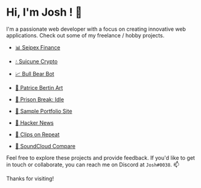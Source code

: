 # Hi, I'm Josh ! 👋

I'm a passionate web developer with a focus on creating innovative web applications. Check out some of my freelance / hobby projects.

- [📊 Seipex Finance](https://www.seipex.fi/)
- [💧 Suicune Crypto](https://suicune.dog/)
- [📈 Bull Bear Bot](https://bear-bull-bot.vercel.app/)
- [🎨 Patrice Bertin Art](https://patrice-bertin.vercel.app/)

- [🚨 Prison Break: Idle](https://prison-break-idle-josht64.vercel.app/)

- [📝 Sample Portfolio Site](https://portfolio-site-josht64.vercel.app/)
- [📰 Hacker News](https://hacker-news-project-sigma.vercel.app/)
  
- [👾 Clips on Repeat](https://clips-on-repeat.vercel.app/)
- [🎵 SoundCloud Compare](https://sound-cloud-compare-git-main-josht64.vercel.app/)


Feel free to explore these projects and provide feedback. If you'd like to get in touch or collaborate, you can reach me on Discord at `Josh#0038`. 📫

Thanks for visiting!
